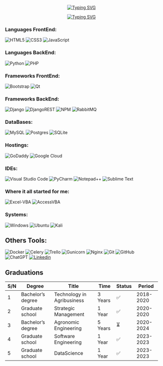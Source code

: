 <p align="center">
  <a href="https://git.io/typing-svg"><img src="https://readme-typing-svg.demolab.com?font=Montserrat&size=25&pause=1000&color=00F706&center=true&vCenter=true&repeat=false&width=640&height=30&lines=Rayan+Marcel" alt="Typing SVG" /></a>
</p>
<p align="center">
  <a href="https://git.io/typing-svg"><img src="https://readme-typing-svg.demolab.com?font=Montserrat&size=22&pause=1000&color=00F706&center=true&vCenter=true&width=640&height=70&lines=Back-End+Engineer;Passionate+about+developing+with+Python%2FDjango;2%2B+years+of+web+development+experience;Always+looking+for+continuous+learning." alt="Typing SVG" /></a></p>
    
### Languages FrontEnd:
![HTML5](https://img.shields.io/badge/html5-%23E34F26.svg?style=for-the-badge&logo=html5&logoColor=white)
![CSS3](https://img.shields.io/badge/css3-%231572B6.svg?style=for-the-badge&logo=css3&logoColor=white)
![JavaScript](https://img.shields.io/badge/javascript-%23323330.svg?style=for-the-badge&logo=javascript&logoColor=%23F7DF1E)
### Languages BackEnd:
![Python](https://img.shields.io/badge/python-3670A0?style=for-the-badge&logo=python&logoColor=ffdd54)
![PHP](https://img.shields.io/badge/php-%23777BB4.svg?style=for-the-badge&logo=php&logoColor=white)
### Frameworks FrontEnd:
![Bootstrap](https://img.shields.io/badge/bootstrap-%238511FA.svg?style=for-the-badge&logo=bootstrap&logoColor=white) ![Qt](https://img.shields.io/badge/Qt-%23217346.svg?style=for-the-badge&logo=Qt&logoColor=white)
### Frameworks BackEnd:
![Django](https://img.shields.io/badge/django-%23092E20.svg?style=for-the-badge&logo=django&logoColor=white) ![DjangoREST](https://img.shields.io/badge/DJANGO-REST-ff1709?style=for-the-badge&logo=django&logoColor=white&color=ff1709&labelColor=gray) ![NPM](https://img.shields.io/badge/NPM-%23CB3837.svg?style=for-the-badge&logo=npm&logoColor=white) ![RabbitMQ](https://img.shields.io/badge/Rabbitmq-FF6600?style=for-the-badge&logo=rabbitmq&logoColor=white)
### DataBases:
![MySQL](https://img.shields.io/badge/mysql-%2300f.svg?style=for-the-badge&logo=mysql&logoColor=white) ![Postgres](https://img.shields.io/badge/postgres-%23316192.svg?style=for-the-badge&logo=postgresql&logoColor=white) ![SQLite](https://img.shields.io/badge/sqlite-%2307405e.svg?style=for-the-badge&logo=sqlite&logoColor=white)
### Hostings:
![GoDaddy](https://img.shields.io/badge/GoDaddy-blue?style=for-the-badge&logo=GoDaddy&logoColor=white)
![Google Cloud](https://img.shields.io/badge/GoogleCloud-%234285F4.svg?style=for-the-badge&logo=google-cloud&logoColor=white)
### IDEs:
![Visual Studio Code](https://img.shields.io/badge/Visual%20Studio%20Code-0078d7.svg?style=for-the-badge&logo=visual-studio-code&logoColor=white)
![PyCharm](https://img.shields.io/badge/pycharm-143?style=for-the-badge&logo=pycharm&logoColor=black&color=black&labelColor=green)
![Notepad++](https://img.shields.io/badge/Notepad++-90E59A.svg?style=for-the-badge&logo=notepad%2b%2b&logoColor=black)
![Sublime Text](https://img.shields.io/badge/sublime_text-%23575757.svg?style=for-the-badge&logo=sublime-text&logoColor=important)
### Where it all started for me:
![Excel-VBA](https://img.shields.io/badge/%20Excel-VBA-b?style=for-the-badge&logo=microsoftexcel&logoColor=white&labelColor=darkgreen&color=black)
![AccessVBA](https://img.shields.io/badge/Access-VBA-b?style=for-the-badge&logo=MicrosoftAccess&logoColor=white&labelColor=darkred&color=black)
### Systems:
![Windows](https://img.shields.io/badge/Windows10-0078D6?style=for-the-badge&logo=windows&logoColor=white)
![Ubuntu](https://img.shields.io/badge/Ubuntu-E95420?style=for-the-badge&logo=ubuntu&logoColor=white)
![Kali](https://img.shields.io/badge/Kali-268BEE?style=for-the-badge&logo=kalilinux&logoColor=white)

## Others Tools:
![Docker](https://img.shields.io/badge/docker-%230db7ed.svg?style=for-the-badge&logo=docker&logoColor=white)
![Celery](https://img.shields.io/badge/Celery-b?style=for-the-badge&logo=celery&logoColor=white&labelColor=green&color=green)
![Trello](https://img.shields.io/badge/Trello-%23026AA7.svg?style=for-the-badge&logo=Trello&logoColor=white)
![Gunicorn](https://img.shields.io/badge/gunicorn-%298729.svg?style=for-the-badge&logo=gunicorn&logoColor=white)
![Nginx](https://img.shields.io/badge/nginx-%23009639.svg?style=for-the-badge&logo=nginx&logoColor=white)
![Git](https://img.shields.io/badge/git-%23F05033.svg?style=for-the-badge&logo=git&logoColor=white)
![GitHub](https://img.shields.io/badge/github-%23121011.svg?style=for-the-badge&logo=github&logoColor=white)
![ChatGPT](https://img.shields.io/badge/chatGPT-74aa9c?style=for-the-badge&logo=openai&logoColor=white)
<a target="_blank" href="https://www.linkedin.com/in/rayanmpc">![Linkedin](https://img.shields.io/badge/Linkedin-d?style=for-the-badge&logo=linkedin&logoColor=white&color=blue&link=https%3A%2F%2Flinkedin.com%2Fin%2Frayanmpc)</a>

## Graduations

| S/N | Degree                 | Title                                  | Time        | Status     | Period        | 
| --- | ---------------------- | -------------------------------------- | ----------- | ---------- |-------------- |
| 1   | Bachelor’s degree      | Technology in Agribusiness             | 3 Years     | ✅  | 2018-2020     | 
| 2   | Graduate school        | Strategic Management                   | 1 Year      | ✅  | 2020-2020     |
| 3   | Bachelor’s degree      | Agronomic Engineering                  | 5 Years     | ⏳   | 2020-2024     |
| 4   | Graduate school        | Software Engineering                   | 1 Year      | ✅   | 2023-2023     |
| 5   | Graduate school        | DataScience                            | 1 Year      | ✅   | 2023-2023     |
